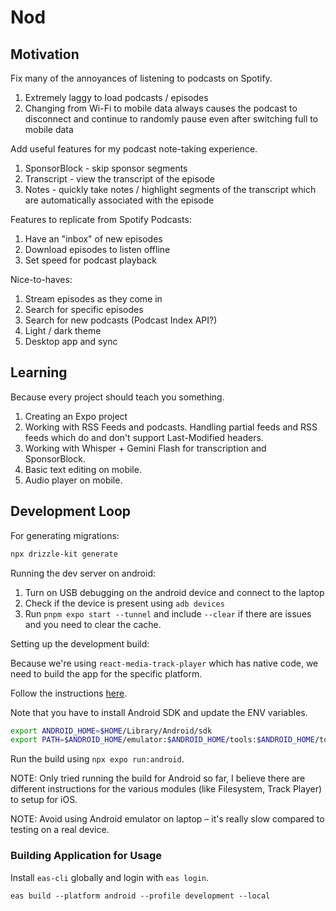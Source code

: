 # Nod

## Motivation

Fix many of the annoyances of listening to podcasts on Spotify.

1. Extremely laggy to load podcasts / episodes
2. Changing from Wi-Fi to mobile data always causes the podcast to disconnect and continue to randomly pause even after switching full to mobile data

Add useful features for my podcast note-taking experience.

1. SponsorBlock - skip sponsor segments
2. Transcript - view the transcript of the episode
3. Notes - quickly take notes / highlight segments of the transcript which are automatically associated with the episode

Features to replicate from Spotify Podcasts:

1. Have an "inbox" of new episodes
2. Download episodes to listen offline
3. Set speed for podcast playback

Nice-to-haves:

1. Stream episodes as they come in
2. Search for specific episodes
3. Search for new podcasts (Podcast Index API?)
4. Light / dark theme
5. Desktop app and sync

## Learning

Because every project should teach you something.

1. Creating an Expo project
2. Working with RSS Feeds and podcasts.
   Handling partial feeds and RSS feeds which do and don't support Last-Modified headers.
3. Working with Whisper + Gemini Flash for transcription and SponsorBlock.
4. Basic text editing on mobile.
5. Audio player on mobile.

## Development Loop

For generating migrations:

```bash
npx drizzle-kit generate
```

Running the dev server on android:

1. Turn on USB debugging on the android device and connect to the laptop
2. Check if the device is present using `adb devices`
3. Run `pnpm expo start --tunnel` and include `--clear` if there are issues and you need to clear the cache.

Setting up the development build:

Because we're using `react-media-track-player` which has native code, we need to build the app for the specific platform.

Follow the instructions [here](https://docs.expo.dev/develop/development-builds/create-a-build/).

Note that you have to install Android SDK and update the ENV variables.

```bash
export ANDROID_HOME=$HOME/Library/Android/sdk
export PATH=$ANDROID_HOME/emulator:$ANDROID_HOME/tools:$ANDROID_HOME/tools/bin:$ANDROID_HOME/platform-tools:$PATH
```

Run the build using `npx expo run:android`.

NOTE: Only tried running the build for Android so far, I believe there are different instructions for the various modules (like Filesystem, Track Player) to setup for iOS.

NOTE: Avoid using Android emulator on laptop – it's really slow 
compared to testing on a real device.

### Building Application for Usage

Install `eas-cli` globally and login with `eas login`.

```shell
eas build --platform android --profile development --local
```
